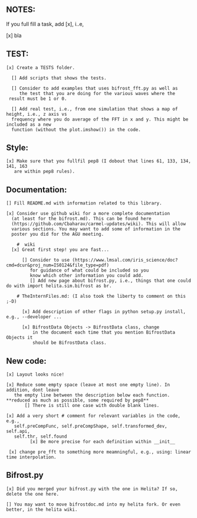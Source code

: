## NOTES: 

  If you full fill a task, add [x], i..e,
  
  [x] bla

## TEST:

    [x] Create a TESTS folder.

      [] Add scripts that shows the tests.
      
      [] Consider to add examples that uses bifrost_fft.py as well as 
      	 the test that you are doing for the various waves where the 
	 result must be 1 or 0. 

      [] Add real test, i.e., from one simulation that shows a map of height, i.e., z axis vs 
      frequency where you do average of the FFT in x and y. This might be included as a new
      function (without the plot.imshow()) in the code. 

## Style:

    [x] Make sure that you fullfil pep8 (I dobout that lines 61, 133, 134, 141, 163
       are within pep8 rules). 

## Documentation:

    [] Fill README.md with information related to this library.

    [x] Consider use github wiki for a more complete documentation
      (at least for the bifrost.md). This can be found here
      (https://github.com/Cbaharav/carmel-updates/wiki). This will allow
      various sections. You may want to add some of information in the
      poster you did for the AGU meeting. 

        #  wiki 
	  [x] Great first step! you are fast... 

          [] Consider to use (https://www.lmsal.com/iris_science/doc?cmd=dcur&proj_num=IS0124&file_type=pdf)
             for guidance of what could be included so you
             know which other information you could add.
	     	 [] Add new page about bifrost.py, i.e., things that one could do with import helita.sim.bifrost as br. 

        # TheInternFiles.md: (I also took the liberty to comment on this ;-D)

          [x] Add description of other flags in python setup.py install, e.g., --developer ...

          [x] BifrostData Objects -> BifrostData class, change
              in the document each time that you mention BifrostData Objects it
              should be BifrostData class.

## New code:

    [x] Layout looks nice!

    [x] Reduce some empty space (leave at most one empty line). In addition, dont leave
       the empty line between the description below each function. **reduced as much as possible, some required by pep8**
       	   [] There is still one case with double blank lines. 

    [x] Add a very short # comment for relevant variables in the code, e.g.,
       self.preCompFunc, self.preCompShape, self.transformed_dev, self.api,
       self.thr, self.found
       		 [x] Be more precise for each definition within __init__

     [x] change pre_fft to something more meamningful, e.g., using: linear time interpolation. 

## Bifrost.py

    [x] Did you merged your bifrost.py with the one in Helita? If so, delete the one here. 

    [] You may want to move bifrostdoc.md into my helita fork. Or even better, in the helita wiki. 

